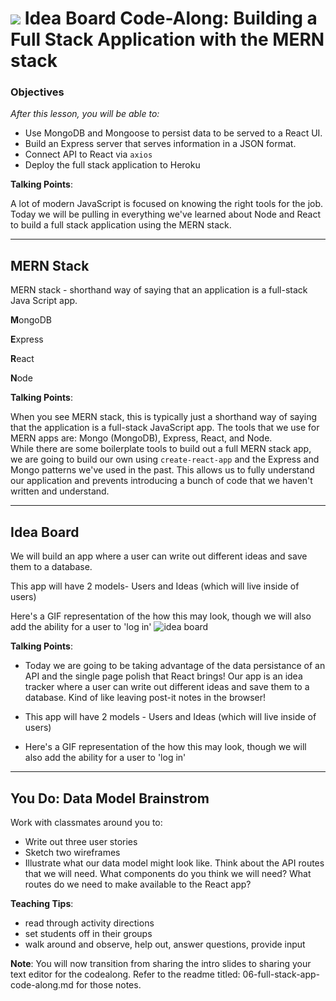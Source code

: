  # ![](https://ga-dash.s3.amazonaws.com/production/assets/logo-9f88ae6c9c3871690e33280fcf557f33.png) Idea Board Code-Along: Building a Full Stack Application with the MERN stack


### Objectives
*After this lesson, you will be able to:*
- Use MongoDB and Mongoose to persist data to be served to a React UI.
- Build an Express server that serves information in a JSON format.
- Connect API to React via `axios`
- Deploy the full stack application to Heroku

<aside class="notes">

**Talking Points**:

A lot of modern JavaScript is focused on knowing the right tools for the job.  Today we will be pulling in everything we've learned about Node and React to build a full stack application using the MERN stack.

</aside>

-------

## MERN Stack

MERN stack -  shorthand way of saying that an application is a full-stack Java Script app. 

**M**ongoDB

**E**xpress

**R**eact

**N**ode



<aside class="notes">

**Talking Points**:

When you see MERN stack, this is typically just a shorthand way of saying that the application is a full-stack JavaScript app.  The tools that we use for MERN apps are: Mongo (MongoDB), Express, React, and Node.  
While there are some boilerplate tools to build out a full MERN stack app, we are going to build our own using `create-react-app` and the Express and Mongo patterns we've used in the past.  This allows us to fully understand our application and prevents introducing a bunch of code that we haven't written and understand.

</aside>

--- 

## Idea Board

We will build an app where a user can write out different ideas and save them to a database.

This app will have 2 models- Users and Ideas (which will live inside of users)

Here's a GIF representation of the how this may look, though we will also add the ability for a user to 'log in'
![idea board](https://slack-imgs.com/?c=1&url=https%3A%2F%2Fcdn-images-1.medium.com%2Fmax%2F1600%2F1*SMKZC-Ej73wFOmqNT-JQ7Q.gif)


<aside class="notes">

**Talking Points**:

- Today we are going to be taking advantage of the data persistance of an API and the single page polish that React brings!  Our app is an idea tracker where a user can write out different ideas and save them to a database.  Kind of like leaving post-it notes in the browser!

- This app will have 2 models - Users and Ideas (which will live inside of users)

- Here's a GIF representation of the how this may look, though we will also add the ability for a user to 'log in'

</aside>

--- 

## You Do: Data Model Brainstrom 

Work with classmates around you to: 
- Write out three user stories 
- Sketch two wireframes 
- Illustrate what our data model might look like. Think about the API routes that we will need. What components do you think we will need? What routes do we need to make available to the React app?


<aside class="notes">

**Teaching Tips**:
- read through activity directions
- set students off in their groups
- walk around and observe, help out, answer questions, provide input

**Note**: You will now transition from sharing the intro slides to sharing your text editor for the codealong. Refer to the readme titled: 06-full-stack-app-code-along.md for those notes.

</aside>
